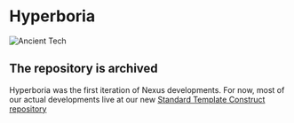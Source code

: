 # Hyperboria

![Ancient Tech](media/ancient-tech.jpg)

## The repository is archived

Hyperboria was the first iteration of Nexus developments. For now, most of our actual developments live at our new [Standard Template Construct repository](https://github.com/nexus-stc/stc)
